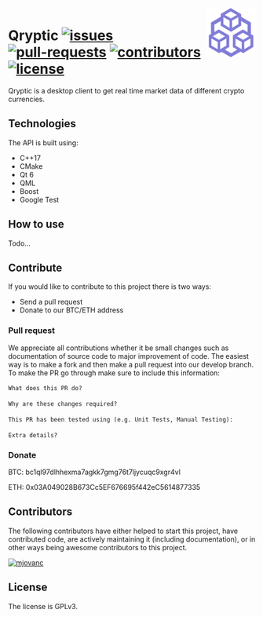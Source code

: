 <img src="qryptic_square_logo.png" alt="Qryptic" width="100" height="100" align="right" />

# Qryptic [![issues](https://img.shields.io/github/issues/qryptic/qryptic.svg)](https://github.com/qryptic/qryptic/issues) [![pull-requests](https://img.shields.io/github/issues-pr/qryptic/qryptic.svg)](https://github.com/qryptic/qryptic/pulls) [![contributors](https://img.shields.io/github/contributors/qryptic/qryptic.svg)](https://github.com/qryptic/qryptic/graphs/contributors) [![license](https://img.shields.io/github/license/qryptic/qryptic.svg)](https://github.com/qryptic/qryptic/blob/main/LICENSEs)

Qryptic is a desktop client to get real time market data of different crypto currencies.

## Technologies

The API is built using:

- C++17
- CMake
- Qt 6
- QML
- Boost
- Google Test

## How to use

Todo...

## Contribute

If you would like to contribute to this project there is two ways:

- Send a pull request
- Donate to our BTC/ETH address

### Pull request

We appreciate all contributions whether it be small changes such as documentation of source code to major improvement of code. The easiest way is to make a fork and then make a pull request into our develop branch. To make the PR go through make sure to include this information:

```
What does this PR do?

Why are these changes required?

This PR has been tested using (e.g. Unit Tests, Manual Testing):

Extra details?
```

### Donate

BTC: bc1ql97dlhhexma7agkk7gmg76t7ljycuqc9xgr4vl

ETH: 0x03A049028B673Cc5EF676695f442eC5614877335

## Contributors

The following contributors have either helped to start this project, have contributed
code, are actively maintaining it (including documentation), or in other ways
being awesome contributors to this project.

[<img src="https://github.com/mjovanc.png?size=72" alt="mjovanc" width="72">](https://github.com/mjovanc)

## License

The license is GPLv3.
